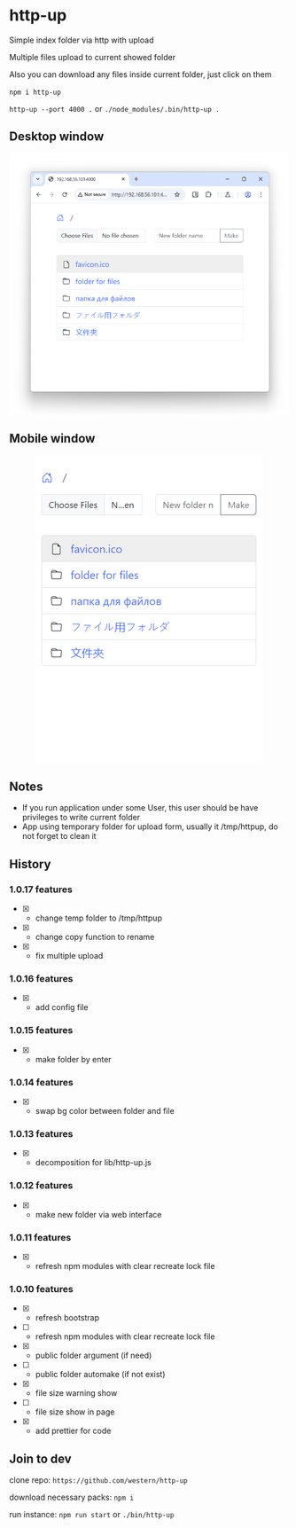 # http-up

Simple index folder via http with upload

Multiple files upload to current showed folder

Also you can download any files inside current folder, just click on them

`npm i http-up`

`http-up --port 4000 .` or `./node_modules/.bin/http-up .`

## Desktop window
<p align="center">
  <img src="https://github.com/western/http-up/blob/dev/doc/screen.png?raw=true&18" />
</p>

## Mobile window
<p align="center">
  <img src="https://github.com/western/http-up/blob/dev/doc/screen_mobile.png?raw=true&18" />
</p>

## Notes

- If you run application under some User, this user should be have privileges to write current folder
- App using temporary folder for upload form, usually it /tmp/httpup, do not forget to clean it

## History

### 1.0.17 features
- [x] - change temp folder to /tmp/httpup
- [x] - change copy function to rename
- [x] - fix multiple upload

### 1.0.16 features
- [x] - add config file

### 1.0.15 features
- [x] - make folder by enter

### 1.0.14 features
- [x] - swap bg color between folder and file

### 1.0.13 features
- [x] - decomposition for lib/http-up.js

### 1.0.12 features
- [x] - make new folder via web interface

### 1.0.11 features
- [x] - refresh npm modules with clear recreate lock file

### 1.0.10 features
- [x] - refresh bootstrap
- [ ] - refresh npm modules with clear recreate lock file
- [x] - public folder argument (if need)
- [ ] - public folder automake (if not exist)
- [x] - file size warning show
- [ ] - file size show in page
- [x] - add prettier for code


## Join to dev

clone repo:
`https://github.com/western/http-up`

download necessary packs:
`npm i`

run instance:
`npm run start` or `./bin/http-up`
